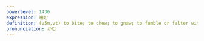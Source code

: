 ```yaml
---
powerlevel: 1436
expression: 噛む
definition: (v5m,vt) to bite; to chew; to gnaw; to fumble or falter with one's words; (P)
pronunciation: かむ
---
```

